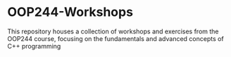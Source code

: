 # OOP244-Workshops
This repository houses a collection of workshops and exercises from the OOP244 course, focusing on the fundamentals and advanced concepts of C++ programming
